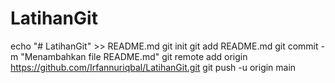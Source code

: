 # LatihanGit

echo "# LatihanGit" >> README.md
git init
git add README.md
git commit -m "Menambahkan file README.md"
git remote add origin https://github.com/Irfannuriqbal/LatihanGit.git
git push -u origin main

